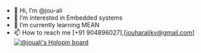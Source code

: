 - 👋 Hi, I’m @jou-ali
- 👀 I’m interested in Embedded systems 
- 🌱 I’m currently learning MEAN 
- 📫 How to reach me [+91 904896027],[jouharalikv@gmail.com]
[![@jouali's Holopin board](https://holopin.me/jouali)](https://holopin.io/@jouali)
<!---
jou-ali/jou-ali is a ✨ special ✨ repository because its `README.md` (this file) appears on your GitHub profile.
You can click the Preview link to take a look at your changes.
--->
